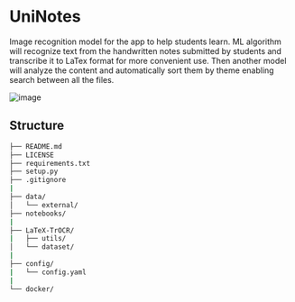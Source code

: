 # UniNotes

Image recognition model for the app to help students learn. ML algorithm will recognize text from the
handwritten notes submitted by students and transcribe it to LaTex format for more convenient use.
Then another model will analyze the content and automatically sort them by theme enabling search
between all the files.

![image](https://github.com/user-attachments/assets/2bb56bd0-53f7-4858-8a95-d49393f8bc25)

## Structure

```bash
├── README.md
├── LICENSE
├── requirements.txt
├── setup.py
├── .gitignore
|
├── data/
│   └── external/
├── notebooks/
|
├── LaTeX-TrOCR/
|   ├── utils/
│   └── dataset/
|
├── config/
|   └── config.yaml
|
└── docker/
```

